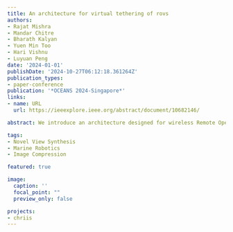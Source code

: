 ```yaml
---
title: An architecture for virtual tethering of rovs
authors:
- Rajat Mishra
- Mandar Chitre
- Bharath Kalyan
- Yuen Min Too
- Hari Vishnu
- Luyuan Peng
date: '2024-01-01'
publishDate: '2024-10-27T06:12:18.361264Z'
publication_types:
- paper-conference
publication: '*OCEANS 2024-Singapore*'
links:
- name: URL
  url: https://ieeexplore.ieee.org/abstract/document/10682146/

abstract: We introduce an architecture designed for wireless Remote Operated Vehicle (ROV) operations during intervention surveys. Using the recent advancements in 3D modeling, visual odometry, video compression, and underwater communication, our approach aims to facilitate fully wireless ROV operations. The proposed architecture comprises several modular blocks, each with versatile applications spanning diverse domains, including multiplayer gaming, remote rover control and video transmission over a low-bandwidth connection. This comprehensive framework signifies progress in ROV operations, replacing the traditional physical tether with a software-defined virtual tether.

tags:
- Novel View Synthesis 
- Marine Robotics
- Image Compression

featured: true

image:
  caption: ''
  focal_point: ""
  preview_only: false

projects:
- chriis
---
```

